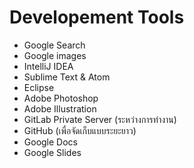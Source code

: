 # Developement Tools
- Google Search
- Google images
- IntelliJ IDEA
- Sublime Text & Atom
- Eclipse
- Adobe Photoshop
- Adobe Illustration
- GitLab Private Server (ระหว่างการทำงาน)
- GitHub (เพื่อจัดเก็บแบบระยะยาว)
- Google Docs
- Google Slides
